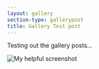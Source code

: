 ```yaml
---
layout: gallery
section-type: gallerypost
title: Gallery Test post
---
```


Testing out the gallery posts...

![My helpful screenshot](https://aokice.github.io/img/photo-gallery/nature/pic07.jpg)
